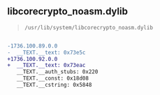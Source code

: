 ## libcorecrypto_noasm.dylib

> `/usr/lib/system/libcorecrypto_noasm.dylib`

```diff

-1736.100.89.0.0
-  __TEXT.__text: 0x73e5c
+1736.100.92.0.0
+  __TEXT.__text: 0x73eac
   __TEXT.__auth_stubs: 0x220
   __TEXT.__const: 0x18d08
   __TEXT.__cstring: 0x5848

```
